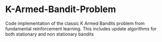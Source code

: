 # K-Armed-Bandit-Problem
Code implementation of the classic K Armed Bandits problem from fundamental reinforcement learning. This includes update algorithms for both stationary and non stationary bandits
